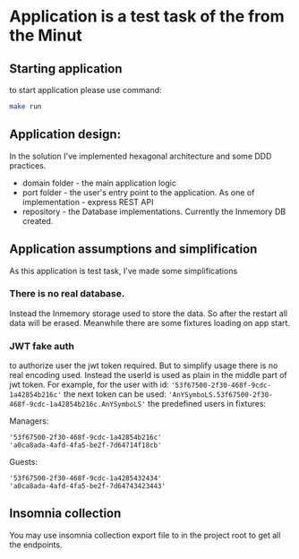 # Application is a test task of the from the Minut

## Starting application

to start application please use command:

```bash
make run
```

## Application design:

In the solution I've implemented hexagonal architecture and some DDD practices.

-   domain folder - the main application logic
-   port folder - the user's entry point to the application. As one of implementation - express REST API
-   repository - the Database implementations. Currently the Inmemory DB created.

## Application assumptions and simplification

As this application is test task, I've made some simplifications

### There is no real database.

Instead the Inmemory storage used to store the data. So after the restart all data will be erased. Meanwhile there are
some fixtures loading on app start.

### JWT fake auth

to authorize user the jwt token required. But to simplify usage there is no real encoding used. Instead the userId is
used as plain in the middle part of jwt token. For example, for the user with id:
`'53f67500-2f30-468f-9cdc-1a42854b216c'` the next token can be used:
`'AnYSymboLS.53f67500-2f30-468f-9cdc-1a42854b216c.AnYSymboLS'` the predefined users in fixtures:

Managers:

```
'53f67500-2f30-468f-9cdc-1a42854b216c'
'a0ca8ada-4afd-4fa5-be2f-7d64714f18cb'
```

Guests:

```
'53f67500-2f30-468f-9cdc-1a4285432434'
'a0ca8ada-4afd-4fa5-be2f-7d64743423443'
```

## Insomnia collection

You may use insomnia collection export file to in the project root to get all the endpoints.
